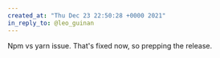 ```yaml
---
created_at: "Thu Dec 23 22:50:28 +0000 2021"
in_reply_to: @leo_guinan
---
```


Npm vs yarn issue. That's fixed now, so prepping the release.